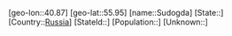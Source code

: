 ﻿---
location: [55.95,40.87]
type: City
tags:
- geo/City


SpocWebEntityId: 34650
isDeleted: false
confidential: public

---
[geo-lon::40.87]
[geo-lat::55.95]
[name::Sudogda]
[State::]
[Country::[Russia](geo/Continent/Europe/Russia.md)]
[StateId::]
[Population::]
[Unknown::]

